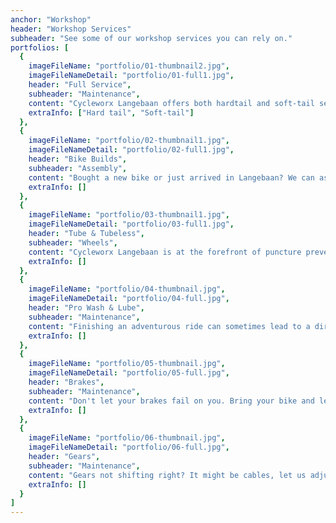 ```yaml
---
anchor: "Workshop"
header: "Workshop Services"
subheader: "See some of our workshop services you can rely on."
portfolios: [
  {
    imageFileName: "portfolio/01-thumbnail2.jpg",
    imageFileNameDetail: "portfolio/01-full1.jpg",
    header: "Full Service",
    subheader: "Maintenance",
    content: "Cycleworx Langebaan offers both hardtail and soft-tail services. First we make sure your bike is as clean as its ever been. Then we check and fix every part of your bike, making sure that when it leaves the shop it feels like a brand-new bike.",
    extraInfo: ["Hard tail", "Soft-tail"]
  },
  {
    imageFileName: "portfolio/02-thumbnail1.jpg",
    imageFileNameDetail: "portfolio/02-full1.jpg",
    header: "Bike Builds",
    subheader: "Assembly",
    content: "Bought a new bike or just arrived in Langebaan? We can assemble your bike for you making sure everything is there in the process. Not just do we assemble but we also disassemble.",
    extraInfo: []
  },
  {
    imageFileName: "portfolio/03-thumbnail1.jpg",
    imageFileNameDetail: "portfolio/03-full1.jpg",
    header: "Tube & Tubeless",
    subheader: "Wheels",
    content: "Cycleworx Langebaan is at the forefront of puncture prevention. With sealant tube solutions to tubeless conversion, we have it. Even if it is just a topup.",
    extraInfo: []
  },
  {
    imageFileName: "portfolio/04-thumbnail.jpg",
    imageFileNameDetail: "portfolio/04-full.jpg",
    header: "Pro Wash & Lube",
    subheader: "Maintenance",
    content: "Finishing an adventurous ride can sometimes lead to a dirty bike, and we can fix that. Just bring your bike to us, and we'll make sure that it shines afterwards.",
    extraInfo: []
  },
  {
    imageFileName: "portfolio/05-thumbnail.jpg",
    imageFileNameDetail: "portfolio/05-full.jpg",
    header: "Brakes",
    subheader: "Maintenance",
    content: "Don't let your brakes fail on you. Bring your bike and let us bleed your brakes and make sure they work as expected.",
    extraInfo: []
  },
  {
    imageFileName: "portfolio/06-thumbnail.jpg",
    imageFileNameDetail: "portfolio/06-full.jpg",
    header: "Gears",
    subheader: "Maintenance",
    content: "Gears not shifting right? It might be cables, let us adjust your gears to perfection making them shift as smooth as butter.",
    extraInfo: []
  }
]
---
```

